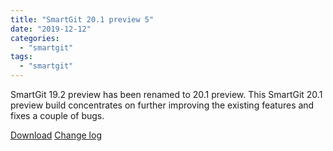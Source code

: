 ```yaml
---
title: "SmartGit 20.1 preview 5"
date: "2019-12-12"
categories: 
  - "smartgit"
tags: 
  - "smartgit"
---
```


SmartGit 19.2 preview has been renamed to 20.1 preview. This SmartGit 20.1 preview build concentrates on further improving the existing features and fixes a couple of bugs.

[Download](http://www.syntevo.com/smartgit/preview) [Change log](http://www.syntevo.com/smartgit/changelog-eap.txt)
